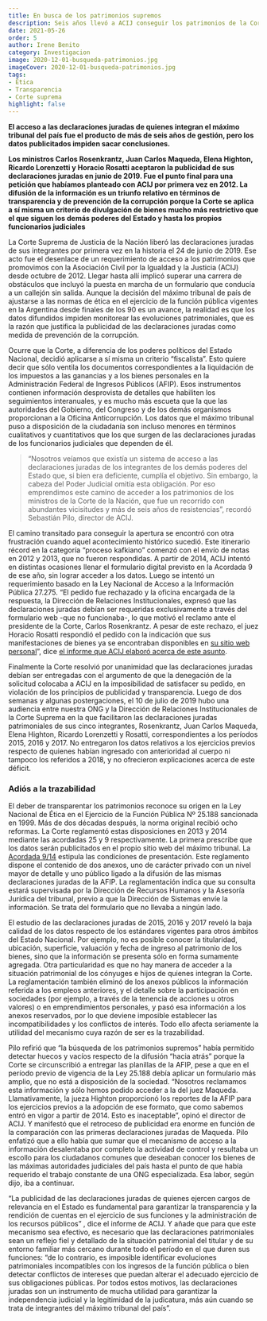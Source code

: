 ```yaml
---
title: En busca de los patrimonios supremos
description: Seis años llevó a ACIJ conseguir los patrimonios de la Corte
date: 2021-05-26
order: 5
author: Irene Benito
category: Investigacion
image: 2020-12-01-busqueda-patrimonios.jpg
imageCover: 2020-12-01-busqueda-patrimonios.jpg
tags: 
- Ética
- Transparencia
- Corte suprema
highlight: false
---
```


**El acceso a las declaraciones juradas de quienes integran el máximo tribunal del país fue el producto de más de seis años de gestión, pero los datos publicitados impiden sacar conclusiones.**

**Los ministros Carlos Rosenkrantz, Juan Carlos Maqueda, Elena Highton, Ricardo Lorenzetti y Horacio Rosatti aceptaron la publicidad de sus declaraciones juradas en junio de 2019. Fue el punto final para una petición que habíamos planteado con ACIJ por primera vez en 2012. La difusión de la información es un triunfo relativo en términos de transparencia y de prevención de la corrupción porque la Corte se aplica a sí misma un criterio de divulgación de bienes mucho más restrictivo que el que siguen los demás poderes del Estado y hasta los propios funcionarios judiciales**

La Corte Suprema de Justicia de la Nación liberó las declaraciones juradas de sus integrantes por primera vez en la historia el 24 de junio de 2019. Ese acto fue el desenlace de un requerimiento de acceso a los patrimonios que promovimos con la Asociación Civil por la Igualdad y la Justicia (ACIJ) desde octubre de 2012. Llegar hasta allí implicó superar una carrera de obstáculos que incluyó la puesta en marcha de un formulario que conducía a un callejón sin salida. Aunque la decisión del máximo tribunal de país de ajustarse a las normas de ética en el ejercicio de la función pública vigentes en la Argentina desde finales de los 90 es un avance, la realidad es que los datos difundidos impiden monitorear las evoluciones patrimoniales, que es la razón que justifica la publicidad de las declaraciones juradas como medida de prevención de la corrupción.

Ocurre que la Corte, a diferencia de los poderes políticos del Estado Nacional, decidió aplicarse a sí misma un criterio “fiscalista”. Esto quiere decir que sólo ventila los documentos correspondientes a la liquidación de los impuestos a las ganancias y a los bienes personales en la Administración Federal de Ingresos Públicos (AFIP). Esos instrumentos contienen información desprovista de detalles que habiliten los seguimientos interanuales, y es mucho más escueta que la que las autoridades del Gobierno, del Congreso y de los demás organismos proporcionan a la Oficina Anticorrupción. Los datos que el máximo tribunal puso a disposición de la ciudadanía son incluso menores en términos cualitativos y cuantitativos que los que surgen de las declaraciones juradas de los funcionarios judiciales que dependen de él.

> “Nosotros veíamos que existía un sistema de acceso a las declaraciones juradas de los integrantes de los demás poderes del Estado que, si bien era deficiente, cumplía el objetivo. Sin embargo, la cabeza del Poder Judicial omitía esta obligación. Por eso emprendimos este camino de acceder a los patrimonios de los ministros de la Corte de la Nación, que fue un recorrido con abundantes vicisitudes y más de seis años de resistencias”, recordó Sebastián Pilo, director de ACIJ.

El camino transitado para conseguir la apertura se encontró con otra frustración cuando aquel acontecimiento histórico sucedió. Este itinerario récord en la categoría “proceso kafkiano” comenzó con el envío de notas en 2012 y 2013, que no fueron respondidas. A partir de 2014, ACIJ intentó en distintas ocasiones llenar el formulario digital previsto en la Acordada 9 de ese año, sin lograr acceder a los datos. Luego se intentó un requerimiento basado en la Ley Nacional de Acceso a la Información Pública 27.275. “El pedido fue rechazado y la oficina encargada de la respuesta, la Dirección de Relaciones Institucionales, expresó que las declaraciones juradas debían ser requeridas exclusivamente a través del formulario web -que no funcionaba-, lo que motivó el reclamo ante el presidente de la Corte, Carlos Rosenkrantz. A pesar de este rechazo, el juez Horacio Rosatti respondió el pedido con la indicación que sus manifestaciones de bienes ya se encontraban disponibles en [su sitio web personal](https://www.juezrosatti.com.ar/)”, dice [el informe que ACIJ elaboró acerca de este asunto](https://acij.org.ar/wp-content/uploads/2019/07/An%C3%A1lisis-y-recomendaciones-sobre-las-DD-JJ-de-la-CSJN.pdf).

Finalmente la Corte resolvió por unanimidad que las declaraciones juradas debían ser entregadas con el argumento de que la denegación de la solicitud colocaba a ACIJ en la imposibilidad de satisfacer su pedido, en violación de los principios de publicidad y transparencia. Luego de dos semanas y algunas postergaciones, el 10 de julio de 2019 hubo una audiencia entre nuestra ONG y la Dirección de Relaciones Institucionales de la Corte Suprema en la que facilitaron las declaraciones juradas patrimoniales de sus cinco integrantes, Rosenkrantz, Juan Carlos Maqueda, Elena Highton, Ricardo Lorenzetti y Rosatti, correspondientes a los períodos 2015, 2016 y 2017. No entregaron los datos relativos a los ejercicios previos respecto de quienes habían ingresado con anterioridad al cuerpo ni tampoco los referidos a 2018, y no ofrecieron explicaciones acerca de este déficit.

### Adiós a la trazabilidad

El deber de transparentar los patrimonios reconoce su origen en la Ley Nacional de Ética en el Ejercicio de la Función Pública Nº 25.188 sancionada en 1999. Más de dos décadas después, la norma original recibió ocho reformas. La Corte reglamentó estas disposiciones en 2013 y 2014 mediante las acordadas 25 y 9 respectivamente. La primera prescribe que los datos serán publicitados en el propio sitio web del máximo tribunal. La [Acordada 9/14](https://www.csjn.gov.ar/documentos/descargar/?ID=87025) estipula las condiciones de presentación. Este reglamento dispone el contenido de dos anexos, uno de carácter privado con un nivel mayor de detalle y uno público ligado a la difusión de las mismas declaraciones juradas de la AFIP. La reglamentación indica que su consulta estará supervisada por la Dirección de Recursos Humanos y la Asesoría Jurídica del tribunal, previo a que la Dirección de Sistemas envíe la información. Se trata del formulario que no llevaba a ningún lado.

El estudio de las declaraciones juradas de 2015, 2016 y 2017 reveló la baja calidad de los datos respecto de los estándares vigentes para otros ámbitos del Estado Nacional. Por ejemplo, no es posible conocer la titularidad, ubicación, superficie, valuación y fecha de ingreso al patrimonio de los bienes, sino que la información se presenta sólo en forma sumamente agregada. Otra particularidad es que no hay manera de acceder a la situación patrimonial de los cónyuges e hijos de quienes integran la Corte. La reglamentación también eliminó de los anexos públicos la información referida a los empleos anteriores, y el detalle sobre la participación en sociedades (por ejemplo, a través de la tenencia de acciones u otros valores) o en emprendimientos personales, y pasó esa información a los anexos reservados, por lo que deviene imposible establecer las incompatibilidades y los conflictos de interés. Todo ello afecta seriamente la utilidad del mecanismo cuya razón de ser es la trazabilidad.

Pilo refirió que “la búsqueda de los patrimonios supremos” había permitido detectar huecos y vacíos respecto de la difusión “hacia atrás” porque la Corte se circunscribió a entregar las planillas de la AFIP, pese a que en el período previo de vigencia de la Ley 25.188 debía aplicar un formulario más amplio, que no está a disposición de la sociedad. “Nosotros reclamamos esta información y sólo hemos podido acceder a la del juez Maqueda. Llamativamente, la jueza Highton proporcionó los reportes de la AFIP para los ejercicios previos a la adopción de ese formato, que como sabemos entró en vigor a partir de 2014. Esto es inaceptable”, opinó el director de ACIJ. Y manifestó que el retroceso de publicidad era enorme en función de la comparación con las primeras declaraciones juradas de Maqueda. Pilo enfatizó que a ello había que sumar que el mecanismo de acceso a la información desalentaba por completo la actividad de control y resultaba un escollo para los ciudadanos comunes que deseaban conocer los bienes de las máximas autoridades judiciales del país hasta el punto de que había requerido el trabajo constante de una ONG especializada. Esa labor, según dijo, iba a continuar.

“La publicidad de las declaraciones juradas de quienes ejercen cargos de relevancia en el Estado es fundamental para garantizar la transparencia y la rendición de cuentas en el ejercicio de sus funciones y la administración de los recursos públicos” , dice el informe de ACIJ. Y añade que para que este mecanismo sea efectivo, es necesario que las declaraciones patrimoniales sean un reflejo fiel y detallado de la situación patrimonial del titular y de su entorno familiar más cercano durante todo el período en el que duren sus funciones: “de lo contrario, es imposible identificar evoluciones patrimoniales incompatibles con los ingresos de la función pública o bien detectar conflictos de intereses que puedan alterar el adecuado ejercicio de sus obligaciones públicas. Por todos estos motivos, las declaraciones juradas son un instrumento de mucha utilidad para garantizar la independencia judicial y la legitimidad de la judicatura, más aún cuando se trata de integrantes del máximo tribunal del país”.